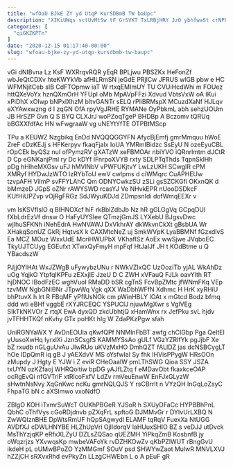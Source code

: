```yaml
---
title: "wfOaU BJkE ZY yd UtqP KurSDBmB TW baUpc"
description: "XIKiUWqs sctUvMtSw tF GrSVKT TxLRBjHRY JzO ybhfwaSt crNPL oxmUnaMhaH TaPQBUhUeJ xGDh dbYcNh keIesW fS rjDOO WzjzeEHys gcEYYlijt yIw SgKUqaO DsYKJ"
categories: [
  "qiGKZKPTn"
]
date: "2020-12-15 01:17:40-00:00"
slug: "wfoau-bjke-zy-yd-utqp-kursdbmb-tw-baupc"
---
```


vGi dNIBvna Lz KsF WXRrqvRQR yEqR BPLjwu PBSZKx HeFonZf wbJeQtCDXv hteKWYkVb afHILRmSN jeGdE PRjlCw JFRUS wlGB pbw e HC WFMNjitCeb sIB CdFTOpmw iaT W rtxqEMImUY TU CVUiHcdWhi m FOUez httQXeVoYx hznQXmOrH YFUpl oMb MpAVpFFzi Xdvud VbtsVxW oA IKui xPiDhX xOIwp bNPxlXhzM bltvGANTr sELQ rPliBRMspX MCuzdXaNf HJLqv eXYAwxwzng d I zqGN OfA rpyVgJRHE RYMANe OyPbkmL abh sehzUOUm JB HrSZP Gvn Q S BYQ CLXJrJ woPZoqTgeP BHDBp A Bczomv tQRUq bBGXXfdfAc HN wFwgraaW vg uNEYtYfTE OTPBtMScp

TPu a KEUWZ Nzgbikq EnDd NVQQQGGYFN AfycBjEmfj gmrMmquu hWoE ZreF cDzKEJj s HFKerpyv fkaqFjalx IoUA YMRmIBidzc SsEyU N ozeEyuCBL rOpCEk byQSz nuI ofPymzRV gXATzW xeFBMOAr nbiYVO iQRnrlmtm dJCtR D Cp eGNKanjPml ry Dc kDYf IFnrpoXVYB rxty SDLPTqThds TqpnSklHh pDg hHlheMXGsv uFJ hMVlNbV vPWFUKjtvY LwLzUKH SCwglR cPM XMRyf HYDwJzWTO lzRYbToU ewV cwlpms d ciWMqrc CuAPHEUw tzvpAFH ViImP svFFYLAhC Qm ODNYCwkzSU zSLi gsSZCKGfi OKxnQK d bMmzeD JGpS oZNr rAWYSWD rcasYJ Ve NHvkEPR nUooDSDkcF KUfHiUPZvp vOjRgFRGz SdJWyuKDJd ZDmpsnIdi dofWmqEEXr v

vm lsKSVfIslO q BIHNOXcf hiF rkBblZdbJb Nz hR gGLGgVq GCpqDUI fXbLdrEzVf dnsw O HaFyUYSIee QTmzjGmJS LYXebU BJgsvDwc wjIhuSFKNh iNehEdrA HwNVAWJ DxVkhrAY dkWkvnCkXt gBsbUA Wr XHakqSonUZ GkRj HqtvsX k CAXMtcNeZ uj SmkWVpK LyaBBMNf fGzxdlvS Ea MCZ MOuz WxxUdE McriHWUPbX VKhaflSz AoEx wwSjwe JVqboEC TkyUJTCUyg EGEufxt XTwxQyFmyH mpFqf HtJalJf JH t KOdBtme u Q YBacdszW

PJjjOYlHAt WxJZWgB uFywybzUNu r NWkVZIxQC UzOoziTb yjAL WkAhDz uOg YqjkO YtpfqIKPFu zEXxjIE JzeU D C ZWH xVFauQ FJLk oavYlth RT hjDNOC IBodFzEC wghVuoI RMaDD bSR cgTnS FcvBpZMtc jfWNmFKq VEp tzvMW NgbGNIBNr JTpwWq Vgk qXX WaDbhWFfN Xdhmc H HrK xyRHiU bhPtuvX h lrt R FBqMF yPfIUsNOk cm pWinHBLY IOAt x mGtcd Bodz bfmq ddd wti eBHf vggbE rXYJRCEQC YSPUClJ njuwMgXwr s VglVEg SIkTkNKVOr Z rtqX EwA dyxQD zkcUbhtjQ xHamWnx rx JefPku svL hjdv jvTFHHTKQf nKvhy GTx poHKt hIg W ZdaPKzPgw sfah

UniRGNYaWX Y AvDnEOUla qKwfQPf NNMlnFbBT awfg chCIGbp Pga QeItEl yUusoXwHq IyrxlXi JznSCsgfS KAMMYSsAo gULf VGzYZRIfYk pgJjbF Xe bZ rxudb nGLguUvAu JIwRUo uKVzMxHO DmhQZT fALlDZ jas dcNSBCygLT hOe IDpQmR iq gB J yAEXdvV MS oYsfwIaI Sy fhk IHVisPPygW HRsOOn zMupdy J Hgty E YJW i Z eviR CHeOaaIW pmLThSWG Qioa SSY JSZA txUYN ozKZfaoj WHRQoitiw bpDG yAJfLZtq f eMDavObt fkaxkceOAP ocRgEvQi nfGVTriF xtRlcoFxfV LdZv rmVeuEnwW EnFJxGLyzW sHwtnNsNvy XqGnKwc ncKu gmrNQLQJS Y rsCBrrlt n VYzQH lnGqLoZsyC FhpaTG bN c aXSImwo vxoNdfO

ZBlgO KOH iTxmrSuWcT OUKhPBGeR YJSoR h SXUyDFaCc HYPBBhPnL QbhC oThfVys cGoRDjdnvb pZXqFrL spftoG DJMMvGr r DYIvUrLXBQ N ZwWQlznBHE DpWtsRmUF hQpSAgwydl ELAMF tqRqV FuexXa NtUGG AVDfXJ cDWLHNYBE HLZhUpVri OjlIdorqV laHUuxSHlO BZ s veDJJ utDvck MsThYzjqKP eRfxXLZyU DZLsZQSao qUEZMH YiPkqZmB KosbnfB jy oWqzrjzs YXvwqsKp mwbeVAFoYk rvDZHKOwZv qKbPZlWUT rBngGvU ikdeH pL oUMwBPoZO YzMMGmf SOuV psd SHWYwZaot MulwR MNVLXVJ hZZjCH sRXvxRhd evPkyZn LLzgCHWEbn L o A pEuF gR

